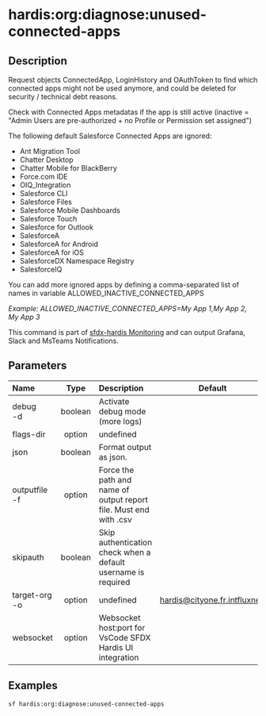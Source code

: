 <!-- This file has been generated with command 'sf hardis:doc:plugin:generate'. Please do not update it manually or it may be overwritten -->
# hardis:org:diagnose:unused-connected-apps

## Description

Request objects ConnectedApp, LoginHistory and OAuthToken to find which connected apps might not be used anymore, and could be deleted for security / technical debt reasons.

Check with Connected Apps metadatas if the app is still active (inactive = "Admin Users are pre-authorized + no Profile or Permission set assigned")

The following default Salesforce Connected Apps are ignored:

- Ant Migration Tool
- Chatter Desktop
- Chatter Mobile for BlackBerry
- Force.com IDE
- OIQ_Integration
- Salesforce CLI
- Salesforce Files
- Salesforce Mobile Dashboards
- Salesforce Touch
- Salesforce for Outlook
- SalesforceA
- SalesforceA for Android
- SalesforceA for iOS
- SalesforceDX Namespace Registry
- SalesforceIQ

You can add more ignored apps by defining a comma-separated list of names in variable ALLOWED_INACTIVE_CONNECTED_APPS

_Example: ALLOWED_INACTIVE_CONNECTED_APPS=My App 1,My App 2, My App 3_

This command is part of [sfdx-hardis Monitoring](https://sfdx-hardis.cloudity.com/salesforce-monitoring-release-updates/) and can output Grafana, Slack and MsTeams Notifications.


## Parameters

| Name              |  Type   | Description                                                       |           Default            | Required | Options |
|:------------------|:-------:|:------------------------------------------------------------------|:----------------------------:|:--------:|:-------:|
| debug<br/>-d      | boolean | Activate debug mode (more logs)                                   |                              |          |         |
| flags-dir         | option  | undefined                                                         |                              |          |         |
| json              | boolean | Format output as json.                                            |                              |          |         |
| outputfile<br/>-f | option  | Force the path and name of output report file. Must end with .csv |                              |          |         |
| skipauth          | boolean | Skip authentication check when a default username is required     |                              |          |         |
| target-org<br/>-o | option  | undefined                                                         | hardis@cityone.fr.intfluxne2 |          |         |
| websocket         | option  | Websocket host:port for VsCode SFDX Hardis UI integration         |                              |          |         |

## Examples

```shell
sf hardis:org:diagnose:unused-connected-apps
```


